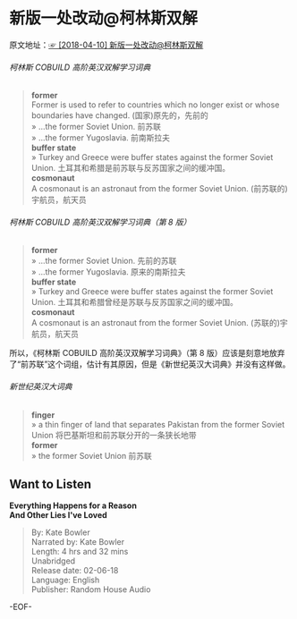 # 新版一处改动@柯林斯双解  
原文地址：[☞ [2018-04-10] 新版一处改动@柯林斯双解 ](https://mp.weixin.qq.com/s/6P--HnrSttefoqzRVBfqkQ)    
  
###### 柯林斯 COBUILD 高阶英汉双解学习词典  
>**former**  
Former is used to refer to countries which no longer exist or whose boundaries have changed. (国家)原先的，先前的  
» ...the former Soviet Union. 前苏联  
» ...the former Yugoslavia. 前南斯拉夫  
**buffer state**  
» Turkey and Greece were buffer states against the former Soviet Union. 土耳其和希腊是前苏联与反苏国家之间的缓冲国。  
**cosmonaut**  
A cosmonaut is an astronaut from the former Soviet Union. (前苏联的)宇航员，航天员  
  
###### 柯林斯 COBUILD 高阶英汉双解学习词典（第 8 版）  
>**former**  
» ...the former Soviet Union. 先前的苏联  
» ...the former Yugoslavia. 原来的南斯拉夫  
**buffer state**  
» Turkey and Greece were buffer states against the former Soviet Union. 土耳其和希腊曾经是苏联与反苏国家之间的缓冲国。  
**cosmonaut**  
A cosmonaut is an astronaut from the former Soviet Union. (苏联的)宇航员，航天员  
  
所以，《柯林斯 COBUILD 高阶英汉双解学习词典》（第 8 版）应该是刻意地放弃了“前苏联”这个词组，估计有其原因，但是《新世纪英汉大词典》并没有这样做。  
  
  
###### 新世纪英汉大词典  
>**finger**  
» a thin finger of land that separates Pakistan from the former Soviet Union 将巴基斯坦和前苏联分开的一条狭长地带  
**former**  
» the former Soviet Union 前苏联  
  
## Want to Listen  
**Everything Happens for a Reason  
And Other Lies I've Loved**  
>By: Kate Bowler  
Narrated by: Kate Bowler  
Length: 4 hrs and 32 mins  
Unabridged  
Release date: 02-06-18  
Language: English  
Publisher: Random House Audio  
  
-EOF-  
